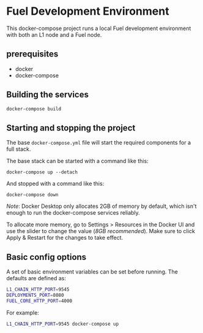 # Fuel Development Environment

This docker-compose project runs a local Fuel development environment with both an L1 node and a Fuel node.

## prerequisites

- docker
- docker-compose

## Building the services

```bash
docker-compose build
```

## Starting and stopping the project

The base `docker-compose.yml` file will start the required components for a full stack.

The base stack can be started with a command like this:
```
docker-compose up --detach
```
And stopped with a command like this:
```
docker-compose down
```

*Note*: Docker Desktop only allocates 2GB of memory by default, which isn't enough to run the docker-compose services reliably.

To allocate more memory, go to Settings > Resources in the Docker UI and use the slider to change the value (_8GB recommended_). Make sure to click Apply & Restart for the changes to take effect.

## Basic config options

A set of basic environment variables can be set before running. The defaults are defined as:
```bash
L1_CHAIN_HTTP_PORT=9545
DEPLOYMENTS_PORT=8080
FUEL_CORE_HTTP_PORT=4000
```

For example:
```bash
L1_CHAIN_HTTP_PORT=9545 docker-compose up
```

